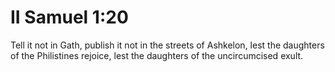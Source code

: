 # II Samuel 1:20

Tell it not in Gath, publish it not in the streets of Ashkelon, lest the daughters of the Philistines rejoice, lest the daughters of the uncircumcised exult.
